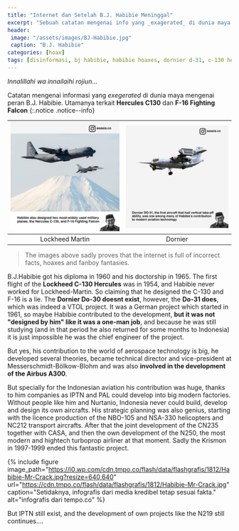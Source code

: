 ```yaml
---
title: "Internet dan Setelah B.J. Habibie Meninggal"
excerpt: "Sebuah catatan mengenai info yang _exagerated_ di dunia maya mengenai peran B.J. Habibie dalam dunia dirgantara internasional"
header:
 image: "/assets/images/BJ-Habibie.jpg"
 caption: "B.J. Habibie"
categories: [hoax]
tags: [disinformasi, bj habibie, habibie hoaxes, dornier d-31, c-130 hercules]
---
```

_Innalillahi wa innailaihi rojiun..._

Catatan mengenai informasi yang _exegerated_ di dunia maya mengenai peran B.J. Habibie. Utamanya terkait **Hercules C130** dan **F-16 Fighting Falcon**
{:.notice .notice--info}

|[![seasia 1](/assets/images/seasia-1.jpg)](/assets/images/seasia-1.jpg)|[![seasia 2](/assets/images/seasia-2.jpg)](/assets/images/seasia-2.jpg)|
|:---:|:---:|
|Lockheed Martin|Dornier|

> The images above sadly proves that the internet is full of incorrect facts, hoaxes and fanboy fantasies.

B.J.Habibie got his diploma in 1960 and his doctorship in 1965. The first flight of the **Lockheed C-130 Hercules** was in 1954, and Habibie never worked for Lockheed-Martin. So claiming that he designed the C-130 and F-16 is a lie. The **Dornier Do-30 doesnt exist**, however, the **Do-31 does**, which was indeed a VTOL project. It was a German project which started in 1961, so maybe Habibie contributed to the development, **but it was not "designed by him" like it was a one-man job**, and because he was still studying (and in that period he also returned for some months to Indonesia) it is just impossible he was the chief engineer of the project.

But yes, his contribution to the world of aerospace technology is big, he developed several theories, became technical director and vice-president at Messerschmidt-Bölkow-Blohm and was also **involved in the development of the Airbus A300**.

But specially for the Indonesian aviation his contribution was huge, thanks to him companies as IPTN and PAL could develop into big modern factories. Without people like him and Nurtanio, Indonesia never could build, develop and design its own aircrafts. His strategic planning was also genius, starting with the licence production of the NBO-105  and NSA-330 helicopters and NC212 transport aircrafts. After that the joint development of the CN235 together with CASA, and then the own development of the N250, the most modern and hightech turboprop airliner at that moment. Sadly the Krismon in 1997-1999 ended this fantastic project.

{% include figure image_path="https://i0.wp.com/cdn.tmpo.co/flash/data/flashgrafis/1812/Habibie-Mr-Crack.jpg?resize=640,640" url="https://cdn.tmpo.co/flash/data/flashgrafis/1812/Habibie-Mr-Crack.jpg" caption="Setidaknya, infografis dari media kredibel tetap sesuai fakta." alt="infografis dari tempo.co" %}

But IPTN still exist, and the development of own projects like the N219 still continues....
